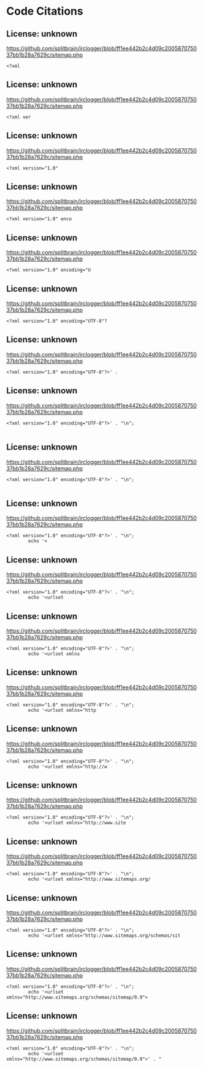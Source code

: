# Code Citations

## License: unknown
https://github.com/splitbrain/irclogger/blob/ff1ee442b2c4d09c200587075037bb1b28a7629c/sitemap.php

```
<?xml
```


## License: unknown
https://github.com/splitbrain/irclogger/blob/ff1ee442b2c4d09c200587075037bb1b28a7629c/sitemap.php

```
<?xml ver
```


## License: unknown
https://github.com/splitbrain/irclogger/blob/ff1ee442b2c4d09c200587075037bb1b28a7629c/sitemap.php

```
<?xml version="1.0"
```


## License: unknown
https://github.com/splitbrain/irclogger/blob/ff1ee442b2c4d09c200587075037bb1b28a7629c/sitemap.php

```
<?xml version="1.0" enco
```


## License: unknown
https://github.com/splitbrain/irclogger/blob/ff1ee442b2c4d09c200587075037bb1b28a7629c/sitemap.php

```
<?xml version="1.0" encoding="U
```


## License: unknown
https://github.com/splitbrain/irclogger/blob/ff1ee442b2c4d09c200587075037bb1b28a7629c/sitemap.php

```
<?xml version="1.0" encoding="UTF-8"?
```


## License: unknown
https://github.com/splitbrain/irclogger/blob/ff1ee442b2c4d09c200587075037bb1b28a7629c/sitemap.php

```
<?xml version="1.0" encoding="UTF-8"?>' . 
```


## License: unknown
https://github.com/splitbrain/irclogger/blob/ff1ee442b2c4d09c200587075037bb1b28a7629c/sitemap.php

```
<?xml version="1.0" encoding="UTF-8"?>' . "\n";
 
```


## License: unknown
https://github.com/splitbrain/irclogger/blob/ff1ee442b2c4d09c200587075037bb1b28a7629c/sitemap.php

```
<?xml version="1.0" encoding="UTF-8"?>' . "\n";
       
```


## License: unknown
https://github.com/splitbrain/irclogger/blob/ff1ee442b2c4d09c200587075037bb1b28a7629c/sitemap.php

```
<?xml version="1.0" encoding="UTF-8"?>' . "\n";
        echo '<
```


## License: unknown
https://github.com/splitbrain/irclogger/blob/ff1ee442b2c4d09c200587075037bb1b28a7629c/sitemap.php

```
<?xml version="1.0" encoding="UTF-8"?>' . "\n";
        echo '<urlset 
```


## License: unknown
https://github.com/splitbrain/irclogger/blob/ff1ee442b2c4d09c200587075037bb1b28a7629c/sitemap.php

```
<?xml version="1.0" encoding="UTF-8"?>' . "\n";
        echo '<urlset xmlns
```


## License: unknown
https://github.com/splitbrain/irclogger/blob/ff1ee442b2c4d09c200587075037bb1b28a7629c/sitemap.php

```
<?xml version="1.0" encoding="UTF-8"?>' . "\n";
        echo '<urlset xmlns="http
```


## License: unknown
https://github.com/splitbrain/irclogger/blob/ff1ee442b2c4d09c200587075037bb1b28a7629c/sitemap.php

```
<?xml version="1.0" encoding="UTF-8"?>' . "\n";
        echo '<urlset xmlns="http://w
```


## License: unknown
https://github.com/splitbrain/irclogger/blob/ff1ee442b2c4d09c200587075037bb1b28a7629c/sitemap.php

```
<?xml version="1.0" encoding="UTF-8"?>' . "\n";
        echo '<urlset xmlns="http://www.site
```


## License: unknown
https://github.com/splitbrain/irclogger/blob/ff1ee442b2c4d09c200587075037bb1b28a7629c/sitemap.php

```
<?xml version="1.0" encoding="UTF-8"?>' . "\n";
        echo '<urlset xmlns="http://www.sitemaps.org/
```


## License: unknown
https://github.com/splitbrain/irclogger/blob/ff1ee442b2c4d09c200587075037bb1b28a7629c/sitemap.php

```
<?xml version="1.0" encoding="UTF-8"?>' . "\n";
        echo '<urlset xmlns="http://www.sitemaps.org/schemas/sit
```


## License: unknown
https://github.com/splitbrain/irclogger/blob/ff1ee442b2c4d09c200587075037bb1b28a7629c/sitemap.php

```
<?xml version="1.0" encoding="UTF-8"?>' . "\n";
        echo '<urlset xmlns="http://www.sitemaps.org/schemas/sitemap/0.9">
```


## License: unknown
https://github.com/splitbrain/irclogger/blob/ff1ee442b2c4d09c200587075037bb1b28a7629c/sitemap.php

```
<?xml version="1.0" encoding="UTF-8"?>' . "\n";
        echo '<urlset xmlns="http://www.sitemaps.org/schemas/sitemap/0.9">' . "
```

